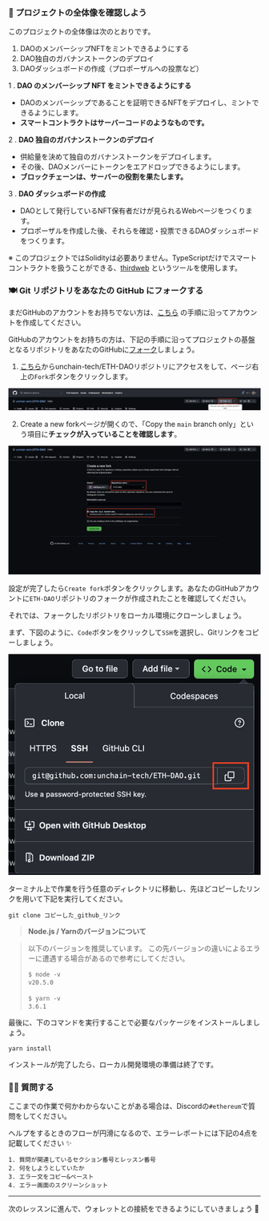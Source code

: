 ### 👀 プロジェクトの全体像を確認しよう

このプロジェクトの全体像は次のとおりです。
1. DAOのメンバーシップNFTをミントできるようにする
2. DAO独自のガバナンストークンのデプロイ
3. DAOダッシュボードの作成（プロポーザルへの投票など）

1 \. **DAO のメンバーシップ NFT をミントできるようにする**
- DAOのメンバーシップであることを証明できるNFTをデプロイし、ミントできるようにします。
- **スマートコントラクトはサーバーコードのようなものです。**

2 \. **DAO 独自のガバナンストークンのデプロイ**
- 供給量を決めて独自のガバナンストークンをデプロイします。
- その後、DAOメンバーにトークンをエアドロップできるようにします。
- **ブロックチェーンは、サーバーの役割を果たします。**

3 \. **DAO ダッシュボードの作成**
- DAOとして発行しているNFT保有者だけが見られるWebページをつくります。
- プロポーザルを作成した後、それらを確認・投票できるDAOダッシュボードをつくります。

※ このプロジェクトではSolidityは必要ありません。TypeScriptだけでスマートコントラクトを扱うことができる、[thirdweb](https://thirdweb.com/) というツールを使用します。


### 🍽 Git リポジトリをあなたの GitHub にフォークする

まだGitHubのアカウントをお持ちでない方は、[こちら](https://qiita.com/okumurakengo/items/848f7177765cf25fcde0) の手順に沿ってアカウントを作成してください。

GitHubのアカウントをお持ちの方は、下記の手順に沿ってプロジェクトの基盤となるリポジトリをあなたのGitHubに[フォーク](https://denno-sekai.com/github-fork/)しましょう。

1. [こちら](https://github.com/unchain-tech/ETH-DAO)からunchain-tech/ETH-DAOリポジトリにアクセスをして、ページ右上の`Fork`ボタンをクリックします。

![](1_2_2.png)

2. Create a new forkページが開くので、「Copy the `main` branch only」という項目に**チェックが入っていることを確認します**。

![](1_2_3.png)

設定が完了したら`Create fork`ボタンをクリックします。あなたのGitHubアカウントに`ETH-DAO`リポジトリのフォークが作成されたことを確認してください。

それでは、フォークしたリポジトリをローカル環境にクローンしましょう。

まず、下図のように、`Code`ボタンをクリックして`SSH`を選択し、Gitリンクをコピーしましょう。

![](1_2_4.png)

ターミナル上で作業を行う任意のディレクトリに移動し、先ほどコピーしたリンクを用いて下記を実行してください。

```
git clone コピーした_github_リンク
```

>**Node.js / Yarnのバージョンについて**

>以下のバージョンを推奨しています。
>この先バージョンの違いによるエラーに遭遇する場合があるので参考にしてください。
>
>```
>$ node -v
>v20.5.0
>
>$ yarn -v
>3.6.1
>```

最後に、下のコマンドを実行することで必要なパッケージをインストールしましょう。

```
yarn install
```

インストールが完了したら、ローカル開発環境の準備は終了です。

### 🙋‍♂️ 質問する

ここまでの作業で何かわからないことがある場合は、Discordの`#ethereum`で質問をしてください。

ヘルプをするときのフローが円滑になるので、エラーレポートには下記の4点を記載してください ✨

```
1. 質問が関連しているセクション番号とレッスン番号
2. 何をしようとしていたか
3. エラー文をコピー&ペースト
4. エラー画面のスクリーンショット
```

---

次のレッスンに進んで、ウォレットとの接続をできるようにしていきましょう 🎉
